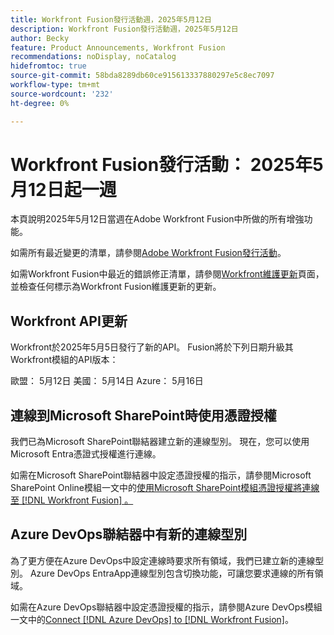 ```yaml
---
title: Workfront Fusion發行活動週，2025年5月12日
description: Workfront Fusion發行活動週，2025年5月12日
author: Becky
feature: Product Announcements, Workfront Fusion
recommendations: noDisplay, noCatalog
hidefromtoc: true
source-git-commit: 58bda8289db60ce915613337880297e5c8ec7097
workflow-type: tm+mt
source-wordcount: '232'
ht-degree: 0%

---
```


# Workfront Fusion發行活動： 2025年5月12日起一週

本頁說明2025年5月12日當週在Adobe Workfront Fusion中所做的所有增強功能。

如需所有最近變更的清單，請參閱[Adobe Workfront Fusion發行活動](/help/workfront-fusion/fusion-product-releases/fusion-release-activity.md)。

如需Workfront Fusion中最近的錯誤修正清單，請參閱[Workfront維護更新](https://experienceleague.adobe.com/en/docs/workfront-known-issues/releases/current-updates)頁面，並檢查任何標示為Workfront Fusion維護更新的更新。

## Workfront API更新

Workfront於2025年5月5日發行了新的API。 Fusion將於下列日期升級其Workfront模組的API版本：

歐盟： 5月12日
美國： 5月14日
Azure： 5月16日

## 連線到Microsoft SharePoint時使用憑證授權

我們已為Microsoft SharePoint聯結器建立新的連線型別。 現在，您可以使用Microsoft Entra憑證式授權進行連線。

如需在Microsoft SharePoint聯結器中設定憑證授權的指示，請參閱Microsoft SharePoint Online模組一文中的[使用Microsoft SharePoint模組憑證授權將連線至 [!DNL Workfront Fusion] 。](/help/workfront-fusion/references/apps-and-modules/third-party-connectors/sharepoint-modules.md#connect-microsoft-sharepoint-online-to-workfront-fusion-using-certificate-authorization)

## Azure DevOps聯結器中有新的連線型別

為了更方便在Azure DevOps中設定連線時要求所有領域，我們已建立新的連線型別。 Azure DevOps EntraApp連線型別包含切換功能，可讓您要求連線的所有領域。

如需在Azure DevOps聯結器中設定憑證授權的指示，請參閱Azure DevOps模組一文中的[Connect [!DNL Azure DevOps] to [!DNL Workfront Fusion]](/help/workfront-fusion/references/apps-and-modules/third-party-connectors/azure-dev-ops.md#connect-azure-devops-to-workfront-fusion)。

